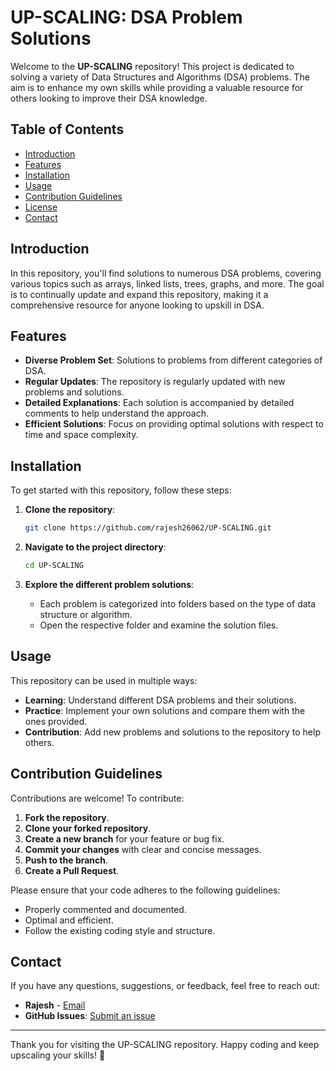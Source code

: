 # UP-SCALING: DSA Problem Solutions

Welcome to the **UP-SCALING** repository! This project is dedicated to solving a variety of Data Structures and Algorithms (DSA) problems. The aim is to enhance my own skills while providing a valuable resource for others looking to improve their DSA knowledge.

## Table of Contents
- [Introduction](#introduction)
- [Features](#features)
- [Installation](#installation)
- [Usage](#usage)
- [Contribution Guidelines](#contribution-guidelines)
- [License](#license)
- [Contact](#contact)

## Introduction
In this repository, you'll find solutions to numerous DSA problems, covering various topics such as arrays, linked lists, trees, graphs, and more. The goal is to continually update and expand this repository, making it a comprehensive resource for anyone looking to upskill in DSA.

## Features
- **Diverse Problem Set**: Solutions to problems from different categories of DSA.
- **Regular Updates**: The repository is regularly updated with new problems and solutions.
- **Detailed Explanations**: Each solution is accompanied by detailed comments to help understand the approach.
- **Efficient Solutions**: Focus on providing optimal solutions with respect to time and space complexity.

## Installation
To get started with this repository, follow these steps:

1. **Clone the repository**:
    ```bash
    git clone https://github.com/rajesh26062/UP-SCALING.git
    ```

2. **Navigate to the project directory**:
    ```bash
    cd UP-SCALING
    ```

3. **Explore the different problem solutions**:
    - Each problem is categorized into folders based on the type of data structure or algorithm.
    - Open the respective folder and examine the solution files.

## Usage
This repository can be used in multiple ways:
- **Learning**: Understand different DSA problems and their solutions.
- **Practice**: Implement your own solutions and compare them with the ones provided.
- **Contribution**: Add new problems and solutions to the repository to help others.

## Contribution Guidelines
Contributions are welcome! To contribute:
1. **Fork the repository**.
2. **Clone your forked repository**.
3. **Create a new branch** for your feature or bug fix.
4. **Commit your changes** with clear and concise messages.
5. **Push to the branch**.
6. **Create a Pull Request**.

Please ensure that your code adheres to the following guidelines:
- Properly commented and documented.
- Optimal and efficient.
- Follow the existing coding style and structure.

## Contact
If you have any questions, suggestions, or feedback, feel free to reach out:
- **Rajesh** - [Email](rajeshkishorchoudhary26@gmail.com)
- **GitHub Issues**: [Submit an issue](https://github.com/rajesh26062/UP-SCALING/issues)

---

Thank you for visiting the UP-SCALING repository. Happy coding and keep upscaling your skills! 🚀
